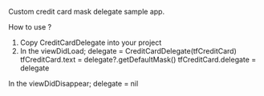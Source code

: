 Custom credit card mask delegate sample app.

How to use ?

1. Copy CreditCardDelegate into your project
2. In the viewDidLoad;
delegate = CreditCardDelegate(tfCreditCard)
tfCreditCard.text = delegate?.getDefaultMask()
tfCreditCard.delegate = delegate

In the viewDidDisappear;
delegate = nil